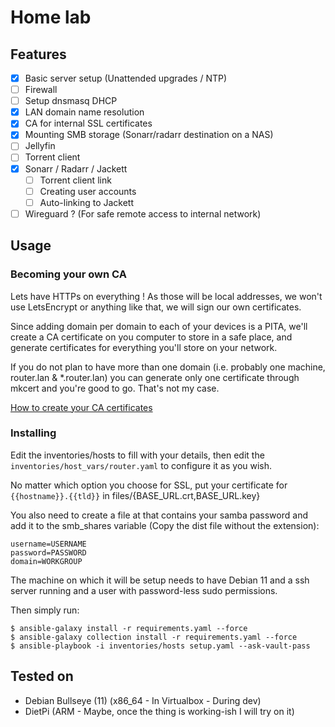 # Home lab

## Features

- [x] Basic server setup (Unattended upgrades / NTP)
- [ ] Firewall
- [ ] Setup dnsmasq DHCP
- [x] LAN domain name resolution
- [x] CA for internal SSL certificates
- [x] Mounting SMB storage (Sonarr/radarr destination on a NAS)
- [ ] Jellyfin
- [ ] Torrent client
- [x] Sonarr / Radarr / Jackett
    - [ ] Torrent client link
    - [ ] Creating user accounts
    - [ ] Auto-linking to Jackett
- [ ] Wireguard ? (For safe remote access to internal network)

## Usage

### Becoming your own CA

Lets have HTTPs on everything ! As those will be local addresses, we won't use LetsEncrypt or anything like that, we will sign our own certificates.

Since adding domain per domain to each of your devices is a PITA, we'll create a CA certificate on you computer to store in a safe place, and generate certificates for everything you'll store on your network.

If you do not plan to have more than one domain (i.e. probably one machine, router.lan & *.router.lan) you can generate only one certificate through mkcert and you're good to go. That's not my case.

[How to create your CA certificates](/be-your-own-ca.md)


### Installing

Edit the inventories/hosts to fill with your details, then edit the `inventories/host_vars/router.yaml` to configure it as you wish.

No matter which option you choose for SSL, put your certificate for `{{hostname}}.{{tld}}` in files/{BASE_URL.crt,BASE_URL.key}

You also need to create a file at that contains your samba password and add it to the smb_shares variable (Copy the dist file without the extension):
```
username=USERNAME
password=PASSWORD
domain=WORKGROUP
```

The machine on which it will be setup needs to have Debian 11 and a ssh server running and a user with password-less sudo permissions.

Then simply run:
```
$ ansible-galaxy install -r requirements.yaml --force
$ ansible-galaxy collection install -r requirements.yaml --force
$ ansible-playbook -i inventories/hosts setup.yaml --ask-vault-pass
```

## Tested on

- Debian Bullseye (11) (x86_64 - In Virtualbox - During dev)
- DietPi (ARM - Maybe, once the thing is working-ish I will try on it)
